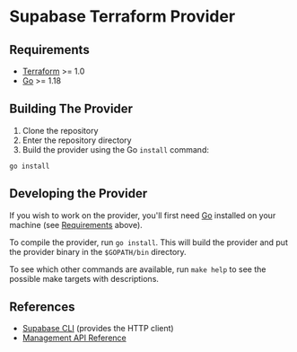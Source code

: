 # Supabase Terraform Provider

## Requirements

- [Terraform](https://www.terraform.io/downloads.html) >= 1.0
- [Go](https://golang.org/doc/install) >= 1.18

## Building The Provider

1. Clone the repository
1. Enter the repository directory
1. Build the provider using the Go `install` command:

```shell
go install
```

## Developing the Provider

If you wish to work on the provider, you'll first need [Go](http://www.golang.org) installed on your machine (see [Requirements](#requirements) above).

To compile the provider, run `go install`. This will build the provider and put the provider binary in the `$GOPATH/bin` directory.

To see which other commands are available, run `make help` to see the possible make targets with descriptions.

## References

- [Supabase CLI](https://github.com/supabase/cli) (provides the HTTP client)
- [Management API Reference](https://supabase.com/docs/reference/api/introduction)
